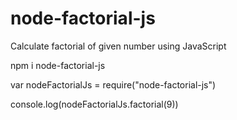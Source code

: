 # node-factorial-js
Calculate factorial of given number using JavaScript

npm i node-factorial-js

var nodeFactorialJs = require("node-factorial-js")

console.log(nodeFactorialJs.factorial(9))
